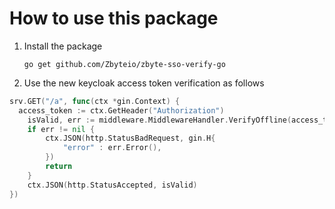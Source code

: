 # How to use this package

1. Install the package
	
	`go get github.com/Zbyteio/zbyte-sso-verify-go`

2. Use the new keycloak access token verification as follows
```go
srv.GET("/a", func(ctx *gin.Context) {
  access_token := ctx.GetHeader("Authorization")
	isValid, err := middleware.MiddlewareHandler.VerifyOffline(access_token, "https://dplatdev.zbyte.io/kc")
	if err != nil {
		ctx.JSON(http.StatusBadRequest, gin.H{
			"error" : err.Error(),
		})
		return
	}
	ctx.JSON(http.StatusAccepted, isValid)
})
```